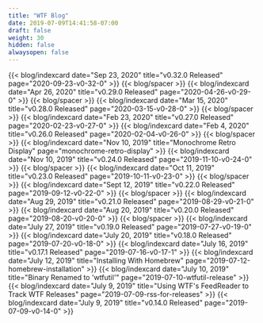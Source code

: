 ```yaml
---
title: "WTF Blog"
date: 2019-07-09T14:41:58-07:00
draft: false
weight: 30
hidden: false
alwaysopen: false
---
```


{{< blog/indexcard date="Sep 23, 2020" title="v0.32.0 Released" page="2020-09-23-v0-32-0" >}}
{{< blog/spacer >}}
{{< blog/indexcard date="Apr 26, 2020" title="v0.29.0 Released" page="2020-04-26-v0-29-0" >}}
{{< blog/spacer >}}
{{< blog/indexcard date="Mar 15, 2020" title="v0.28.0 Released" page="2020-03-15-v0-28-0" >}}
{{< blog/spacer >}}
{{< blog/indexcard date="Feb 23, 2020" title="v0.27.0 Released" page="2020-02-23-v0-27-0" >}}
{{< blog/indexcard date="Feb 4, 2020" title="v0.26.0 Released" page="2020-02-04-v0-26-0" >}}
{{< blog/spacer >}}
{{< blog/indexcard date="Nov 10, 2019" title="Monochrome Retro Display" page="monochrome-retro-display" >}}
{{< blog/indexcard date="Nov 10, 2019" title="v0.24.0 Released" page="2019-11-10-v0-24-0" >}}
{{< blog/spacer >}}
{{< blog/indexcard date="Oct 11, 2019" title="v0.23.0 Released" page="2019-10-11-v0-23-0" >}}
{{< blog/spacer >}}
{{< blog/indexcard date="Sept 12, 2019" title="v0.22.0 Released" page="2019-09-12-v0-22-0" >}}
{{< blog/spacer >}}
{{< blog/indexcard date="Aug 29, 2019" title="v0.21.0 Released" page="2019-08-29-v0-21-0" >}}
{{< blog/indexcard date="Aug 20, 2019" title="v0.20.0 Released" page="2019-08-20-v0-20-0" >}}
{{< blog/spacer >}}
{{< blog/indexcard date="July 27, 2019" title="v0.19.0 Released" page="2019-07-27-v0-19-0" >}}
{{< blog/indexcard date="July 20, 2019" title="v0.18.0 Released" page="2019-07-20-v0-18-0" >}}
{{< blog/indexcard date="July 16, 2019" title="v0.17.1 Released" page="2019-07-16-v0-17-1" >}}
{{< blog/indexcard date="July 12, 2019" title="Installing With Homebrew" page="2019-07-12-homebrew-installation" >}}
{{< blog/indexcard date="July 10, 2019" title="Binary Renamed to 'wtfutil'" page="2019-07-10-wtfutil-release" >}}
{{< blog/indexcard date="July 9, 2019" title="Using WTF's FeedReader to Track WTF Releases" page="2019-07-09-rss-for-releases" >}}
{{< blog/indexcard date="July 9, 2019" title="v0.14.0 Released" page="2019-07-09-v0-14-0" >}}
